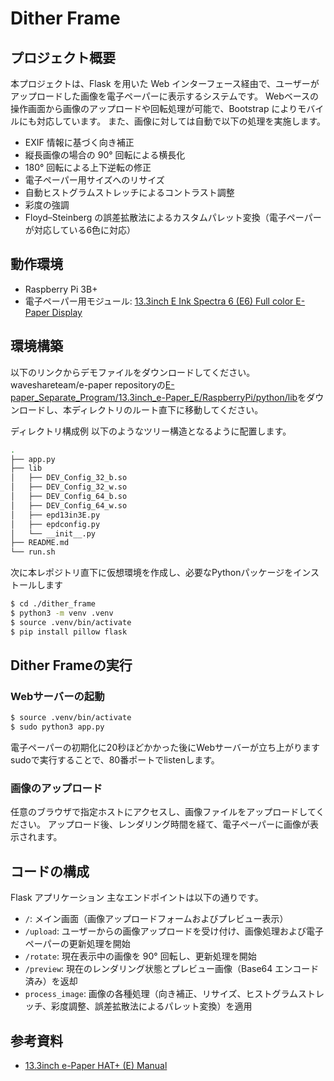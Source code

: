 # Dither Frame
## プロジェクト概要
本プロジェクトは、Flask を用いた Web インターフェース経由で、ユーザーがアップロードした画像を電子ペーパーに表示するシステムです。
Webベースの操作画面から画像のアップロードや回転処理が可能で、Bootstrap によりモバイルにも対応しています。
また、画像に対しては自動で以下の処理を実施します。

- EXIF 情報に基づく向き補正
- 縦長画像の場合の 90° 回転による横長化
- 180° 回転による上下逆転の修正
- 電子ペーパー用サイズへのリサイズ
- 自動ヒストグラムストレッチによるコントラスト調整
- 彩度の強調
- Floyd–Steinberg の誤差拡散法によるカスタムパレット変換（電子ペーパーが対応している6色に対応）

## 動作環境
- Raspberry Pi 3B+
- 電子ペーパー用モジュール: [13.3inch E Ink Spectra 6 (E6) Full color E-Paper Display](https://www.waveshare.com/13.3inch-e-paper-hat-plus-e.htm?sku=29355)

## 環境構築
以下のリンクからデモファイルをダウンロードしてください。
waveshareteam/e-paper repositoryの[E-paper_Separate_Program/13.3inch_e-Paper_E/RaspberryPi/python/lib](https://github.com/waveshareteam/e-Paper/tree/master/E-paper_Separate_Program/13.3inch_e-Paper_E/RaspberryPi/python/lib)をダウンロードし、本ディレクトリのルート直下に移動してください。

ディレクトリ構成例
以下のようなツリー構造となるように配置します。

```sh
.
├── app.py
├── lib
│   ├── DEV_Config_32_b.so
│   ├── DEV_Config_32_w.so
│   ├── DEV_Config_64_b.so
│   ├── DEV_Config_64_w.so
│   ├── epd13in3E.py
│   ├── epdconfig.py
│   └── __init__.py
├── README.md
└── run.sh
```

次に本レポジトリ直下に仮想環境を作成し、必要なPythonパッケージをインストールします
```sh
$ cd ./dither_frame
$ python3 -m venv .venv
$ source .venv/bin/activate
$ pip install pillow flask
```

## Dither Frameの実行
### Webサーバーの起動
```sh
$ source .venv/bin/activate
$ sudo python3 app.py
```
電子ペーパーの初期化に20秒ほどかかった後にWebサーバーが立ち上がります
sudoで実行することで、80番ポートでlistenします。

### 画像のアップロード
任意のブラウザで指定ホストにアクセスし、画像ファイルをアップロードしてください。
アップロード後、レンダリング時間を経て、電子ペーパーに画像が表示されます。

## コードの構成
Flask アプリケーション
主なエンドポイントは以下の通りです。

- `/`: メイン画面（画像アップロードフォームおよびプレビュー表示）
- `/upload`: ユーザーからの画像アップロードを受け付け、画像処理および電子ペーパーの更新処理を開始
- `/rotate`: 現在表示中の画像を 90° 回転し、更新処理を開始
- `/preview`: 現在のレンダリング状態とプレビュー画像（Base64 エンコード済み）を返却
- `process_image`: 画像の各種処理（向き補正、リサイズ、ヒストグラムストレッチ、彩度調整、誤差拡散法によるパレット変換）を適用

## 参考資料
- [13.3inch e-Paper HAT+ (E) Manual](https://www.waveshare.com/wiki/13.3inch_e-Paper_HAT+_(E)_Manual#Introduction)
